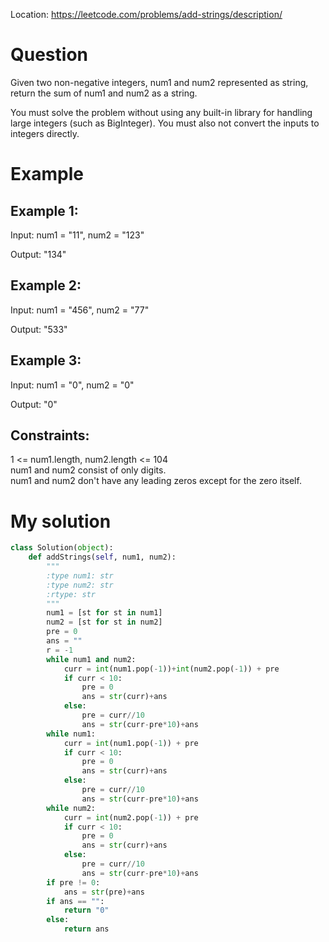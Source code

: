 Location: https://leetcode.com/problems/add-strings/description/
# Question
Given two non-negative integers, num1 and num2 represented as string, return the sum of num1 and num2 as a string.

You must solve the problem without using any built-in library for handling large integers (such as BigInteger). You must also not convert the inputs to integers directly.

 
# Example

## Example 1:

Input: num1 = "11", num2 = "123"

Output: "134"

## Example 2:

Input: num1 = "456", num2 = "77"

Output: "533"

## Example 3:

Input: num1 = "0", num2 = "0"

Output: "0"

## Constraints:

1 <= num1.length, num2.length <= 104\
num1 and num2 consist of only digits.\
num1 and num2 don't have any leading zeros except for the zero itself.
 

# My solution 
```python
class Solution(object):
    def addStrings(self, num1, num2):
        """
        :type num1: str
        :type num2: str
        :rtype: str
        """
        num1 = [st for st in num1]
        num2 = [st for st in num2]
        pre = 0
        ans = ""
        r = -1
        while num1 and num2:
            curr = int(num1.pop(-1))+int(num2.pop(-1)) + pre
            if curr < 10:
                pre = 0
                ans = str(curr)+ans
            else:
                pre = curr//10
                ans = str(curr-pre*10)+ans
        while num1:
            curr = int(num1.pop(-1)) + pre
            if curr < 10:
                pre = 0
                ans = str(curr)+ans
            else:
                pre = curr//10
                ans = str(curr-pre*10)+ans
        while num2:
            curr = int(num2.pop(-1)) + pre
            if curr < 10:
                pre = 0
                ans = str(curr)+ans
            else:
                pre = curr//10
                ans = str(curr-pre*10)+ans
        if pre != 0:
            ans = str(pre)+ans
        if ans == "":
            return "0"
        else:
            return ans

                
```
